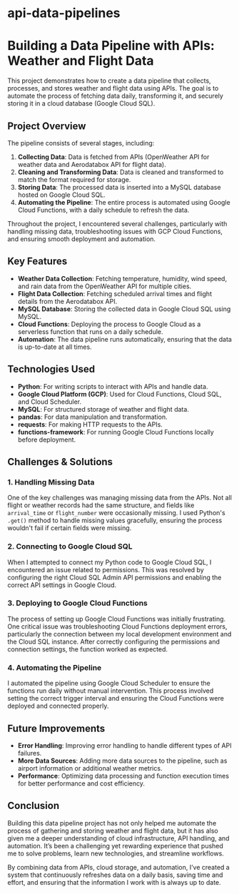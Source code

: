 # api-data-pipelines
# **Building a Data Pipeline with APIs: Weather and Flight Data**

This project demonstrates how to create a data pipeline that collects, processes, and stores weather and flight data using APIs. The goal is to automate the process of fetching data daily, transforming it, and securely storing it in a cloud database (Google Cloud SQL).

## **Project Overview**

The pipeline consists of several stages, including:

1. **Collecting Data**: Data is fetched from APIs (OpenWeather API for weather data and Aerodatabox API for flight data).
2. **Cleaning and Transforming Data**: Data is cleaned and transformed to match the format required for storage.
3. **Storing Data**: The processed data is inserted into a MySQL database hosted on Google Cloud SQL.
4. **Automating the Pipeline**: The entire process is automated using Google Cloud Functions, with a daily schedule to refresh the data.

Throughout the project, I encountered several challenges, particularly with handling missing data, troubleshooting issues with GCP Cloud Functions, and ensuring smooth deployment and automation.

## **Key Features**
- **Weather Data Collection**: Fetching temperature, humidity, wind speed, and rain data from the OpenWeather API for multiple cities.
- **Flight Data Collection**: Fetching scheduled arrival times and flight details from the Aerodatabox API.
- **MySQL Database**: Storing the collected data in Google Cloud SQL using MySQL.
- **Cloud Functions**: Deploying the process to Google Cloud as a serverless function that runs on a daily schedule.
- **Automation**: The data pipeline runs automatically, ensuring that the data is up-to-date at all times.

## **Technologies Used**
- **Python**: For writing scripts to interact with APIs and handle data.
- **Google Cloud Platform (GCP)**: Used for Cloud Functions, Cloud SQL, and Cloud Scheduler.
- **MySQL**: For structured storage of weather and flight data.
- **pandas**: For data manipulation and transformation.
- **requests**: For making HTTP requests to the APIs.
- **functions-framework**: For running Google Cloud Functions locally before deployment.

## **Challenges & Solutions**

### **1. Handling Missing Data**
One of the key challenges was managing missing data from the APIs. Not all flight or weather records had the same structure, and fields like `arrival_time` or `flight_number` were occasionally missing. I used Python's `.get()` method to handle missing values gracefully, ensuring the process wouldn't fail if certain fields were missing.

### **2. Connecting to Google Cloud SQL**
When I attempted to connect my Python code to Google Cloud SQL, I encountered an issue related to permissions. This was resolved by configuring the right Cloud SQL Admin API permissions and enabling the correct API settings in Google Cloud.

### **3. Deploying to Google Cloud Functions**
The process of setting up Google Cloud Functions was initially frustrating. One critical issue was troubleshooting Cloud Functions deployment errors, particularly the connection between my local development environment and the Cloud SQL instance. After correctly configuring the permissions and connection settings, the function worked as expected.

### **4. Automating the Pipeline**
I automated the pipeline using Google Cloud Scheduler to ensure the functions run daily without manual intervention. This process involved setting the correct trigger interval and ensuring the Cloud Functions were deployed and connected properly.


## Future Improvements

- **Error Handling**: Improving error handling to handle different types of API failures.
- **More Data Sources**: Adding more data sources to the pipeline, such as airport information or additional weather metrics.
- **Performance**: Optimizing data processing and function execution times for better performance and cost efficiency.

## Conclusion

Building this data pipeline project has not only helped me automate the process of gathering and storing weather and flight data, but it has also given me a deeper understanding of cloud infrastructure, API handling, and automation. It’s been a challenging yet rewarding experience that pushed me to solve problems, learn new technologies, and streamline workflows.

By combining data from APIs, cloud storage, and automation, I’ve created a system that continuously refreshes data on a daily basis, saving time and effort, and ensuring that the information I work with is always up to date.

